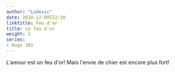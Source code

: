 ```yaml
---
author: "Ludovic"
date: 2020-12-09T22:30
linktitle: Feu d'or 
title: Le feu d'or
weight: 2
series:
- Hugo 101
---
```


L'amour est un feu d'or!
Mais l'envie de chier est encore plus fort!


